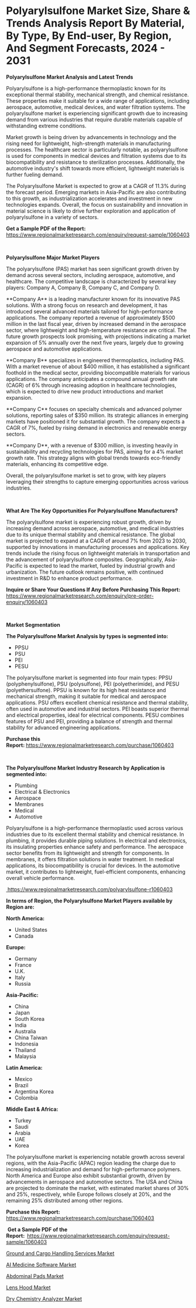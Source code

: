 <p><h1>Polyarylsulfone Market Size, Share & Trends Analysis Report By Material, By Type, By End-user, By Region, And Segment Forecasts, 2024 - 2031</h1></p><p><strong>Polyarylsulfone Market Analysis and Latest Trends</strong></p>
<p><p>Polyarylsulfone is a high-performance thermoplastic known for its exceptional thermal stability, mechanical strength, and chemical resistance. These properties make it suitable for a wide range of applications, including aerospace, automotive, medical devices, and water filtration systems. The polyarylsulfone market is experiencing significant growth due to increasing demand from various industries that require durable materials capable of withstanding extreme conditions.</p><p>Market growth is being driven by advancements in technology and the rising need for lightweight, high-strength materials in manufacturing processes. The healthcare sector is particularly notable, as polyarylsulfone is used for components in medical devices and filtration systems due to its biocompatibility and resistance to sterilization processes. Additionally, the automotive industry's shift towards more efficient, lightweight materials is further fueling demand.</p><p>The Polyarylsulfone Market is expected to grow at a CAGR of 11.3% during the forecast period. Emerging markets in Asia-Pacific are also contributing to this growth, as industrialization accelerates and investment in new technologies expands. Overall, the focus on sustainability and innovation in material science is likely to drive further exploration and application of polyarylsulfone in a variety of sectors.</p></p>
<p><strong>Get a Sample PDF of the Report:&nbsp;</strong> <a href="https://www.regionalmarketresearch.com/enquiry/request-sample/1060403">https://www.regionalmarketresearch.com/enquiry/request-sample/1060403</a></p>
<p>&nbsp;</p>
<p><strong>Polyarylsulfone Major Market Players</strong></p>
<p><p>The polyarylsulfone (PAS) market has seen significant growth driven by demand across several sectors, including aerospace, automotive, and healthcare. The competitive landscape is characterized by several key players: Company A, Company B, Company C, and Company D.</p><p>**Company A** is a leading manufacturer known for its innovative PAS solutions. With a strong focus on research and development, it has introduced several advanced materials tailored for high-performance applications. The company reported a revenue of approximately $500 million in the last fiscal year, driven by increased demand in the aerospace sector, where lightweight and high-temperature resistance are critical. The future growth prospects look promising, with projections indicating a market expansion of 5% annually over the next five years, largely due to growing aerospace and automotive applications.</p><p>**Company B** specializes in engineered thermoplastics, including PAS. With a market revenue of about $400 million, it has established a significant foothold in the medical sector, providing biocompatible materials for various applications. The company anticipates a compound annual growth rate (CAGR) of 6% through increasing adoption in healthcare technologies, which is expected to drive new product introductions and market expansion.</p><p>**Company C** focuses on specialty chemicals and advanced polymer solutions, reporting sales of $350 million. Its strategic alliances in emerging markets have positioned it for substantial growth. The company expects a CAGR of 7%, fueled by rising demand in electronics and renewable energy sectors.</p><p>**Company D**, with a revenue of $300 million, is investing heavily in sustainability and recycling technologies for PAS, aiming for a 4% market growth rate. This strategy aligns with global trends towards eco-friendly materials, enhancing its competitive edge.</p><p>Overall, the polyarylsulfone market is set to grow, with key players leveraging their strengths to capture emerging opportunities across various industries.</p></p>
<p>&nbsp;</p>
<p><strong>What Are The Key Opportunities For Polyarylsulfone Manufacturers?</strong></p>
<p><p>The polyarylsulfone market is experiencing robust growth, driven by increasing demand across aerospace, automotive, and medical industries due to its unique thermal stability and chemical resistance. The global market is projected to expand at a CAGR of around 7% from 2023 to 2030, supported by innovations in manufacturing processes and applications. Key trends include the rising focus on lightweight materials in transportation and the advancement of polyarylsulfone composites. Geographically, Asia-Pacific is expected to lead the market, fueled by industrial growth and urbanization. The future outlook remains positive, with continued investment in R&D to enhance product performance.</p></p>
<p><strong>Inquire or Share Your Questions If Any Before Purchasing This Report:</strong> <a href="https://www.regionalmarketresearch.com/enquiry/pre-order-enquiry/1060403">https://www.regionalmarketresearch.com/enquiry/pre-order-enquiry/1060403</a></p>
<p>&nbsp;</p>
<p><strong>Market Segmentation</strong></p>
<p><strong>The Polyarylsulfone Market Analysis by types is segmented into:</strong></p>
<p><ul><li>PPSU</li><li>PSU</li><li>PEI</li><li>PESU</li></ul></p>
<p><p>The polyarylsulfone market is segmented into four main types: PPSU (polyphenylsulfone), PSU (polysulfone), PEI (polyetherimide), and PESU (polyethersulfone). PPSU is known for its high heat resistance and mechanical strength, making it suitable for medical and aerospace applications. PSU offers excellent chemical resistance and thermal stability, often used in automotive and industrial sectors. PEI boasts superior thermal and electrical properties, ideal for electrical components. PESU combines features of PSU and PEI, providing a balance of strength and thermal stability for advanced engineering applications.</p></p>
<p><strong>Purchase this Report:&nbsp;</strong><a href="https://www.regionalmarketresearch.com/purchase/1060403">https://www.regionalmarketresearch.com/purchase/1060403</a></p>
<p>&nbsp;</p>
<p><strong>The Polyarylsulfone Market Industry Research by Application is segmented into:</strong></p>
<p><ul><li>Plumbing</li><li>Electrical & Electronics</li><li>Aerospace</li><li>Membranes</li><li>Medical</li><li>Automotive</li></ul></p>
<p><p>Polyarylsulfone is a high-performance thermoplastic used across various industries due to its excellent thermal stability and chemical resistance. In plumbing, it provides durable piping solutions. In electrical and electronics, its insulating properties enhance safety and performance. The aerospace sector benefits from its lightweight and strength for components. In membranes, it offers filtration solutions in water treatment. In medical applications, its biocompatibility is crucial for devices. In the automotive market, it contributes to lightweight, fuel-efficient components, enhancing overall vehicle performance.</p></p>
<p><a href="https://www.regionalmarketresearch.com/polyarylsulfone-r1060403">&nbsp;https://www.regionalmarketresearch.com/polyarylsulfone-r1060403</a></p>
<p><strong>In terms of Region, the Polyarylsulfone Market Players available by Region are:</strong></p>
<p>
    <p> <strong> North America: </strong>
        <ul>
            <li>United States</li>
            <li>Canada</li>
        </ul>
        </p> 
    <p> <strong> Europe: </strong>
        <ul>
            <li>Germany</li>
            <li>France</li>
            <li>U.K.</li>
            <li>Italy</li>
            <li>Russia</li>
        </ul>
        </p> 
    <p> <strong> Asia-Pacific: </strong>
        <ul>
            <li>China</li>
            <li>Japan</li>
            <li>South Korea</li>
            <li>India</li>
            <li>Australia</li>
            <li>China Taiwan</li>
            <li>Indonesia</li>
            <li>Thailand</li>
            <li>Malaysia</li>
        </ul>
        </p> 
    <p> <strong> Latin America: </strong>
        <ul>
            <li>Mexico</li>
            <li>Brazil</li>
            <li>Argentina Korea</li>
            <li>Colombia</li>
        </ul>
        </p> 
    <p> <strong> Middle East & Africa: </strong>
        <ul>
            <li>Turkey</li>
            <li>Saudi</li>
            <li>Arabia</li>
            <li>UAE</li>
            <li>Korea</li>
        </ul>
    </p>
    </p>
<p><p>The polyarylsulfone market is experiencing notable growth across several regions, with the Asia-Pacific (APAC) region leading the charge due to increasing industrialization and demand for high-performance polymers. North America and Europe also exhibit substantial growth, driven by advancements in aerospace and automotive sectors. The USA and China are projected to dominate the market, with estimated market shares of 30% and 25%, respectively, while Europe follows closely at 20%, and the remaining 25% distributed among other regions.</p></p>
<p><strong>Purchase this Report: </strong><a href="https://www.regionalmarketresearch.com/purchase/1060403">https://www.regionalmarketresearch.com/purchase/1060403</a></p>
<p>&nbsp;<strong>Get a Sample PDF of the Report:&nbsp;&nbsp;</strong><a href="https://www.regionalmarketresearch.com/enquiry/request-sample/1060403">https://www.regionalmarketresearch.com/enquiry/request-sample/1060403</a></p>
<p><strong></strong></p>
<p><p><a href="https://medium.com/@trundelbrian/deep-dive-into-the-ground-and-cargo-handling-services-market-itstrends-market-segmentation-and-c78a07022be8?postPublishedType=repub">Ground and Cargo Handling Services Market</a></p><p><a href="https://medium.com/@trundelbrian/the-role-of-ai-medicine-software-market-applications-hospital-laboratory-others-and-market-types-0ad1062e497a">AI Medicine Software Market</a></p><p><a href="https://www.linkedin.com/pulse/emerging-opportunities-challenges-global-abdominal-pads-market-8ivuf">Abdominal Pads Market</a></p><p><a href="https://issuu.com/reportprime-2/docs/lens-hood-market-size-2030.pptx_e93f4f1cf30477">Lens Hood Market</a></p><p><a href="https://issuu.com/reportprime-2/docs/dry-chemistry-analyzer-market-size-_9a02d769564b1d">Dry Chemistry Analyzer Market</a></p></p>